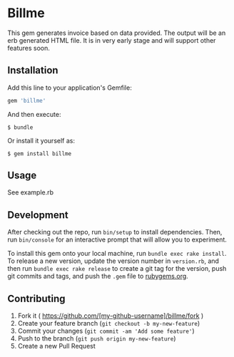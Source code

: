 # Billme


This gem generates invoice based on data provided. The output will be an erb generated HTML file. It is in very early stage and will support other features soon.

## Installation

Add this line to your application's Gemfile:

```ruby
gem 'billme'
```

And then execute:

    $ bundle

Or install it yourself as:

    $ gem install billme

## Usage

See example.rb

## Development

After checking out the repo, run `bin/setup` to install dependencies. Then, run `bin/console` for an interactive prompt that will allow you to experiment.

To install this gem onto your local machine, run `bundle exec rake install`. To release a new version, update the version number in `version.rb`, and then run `bundle exec rake release` to create a git tag for the version, push git commits and tags, and push the `.gem` file to [rubygems.org](https://rubygems.org).

## Contributing

1. Fork it ( https://github.com/[my-github-username]/billme/fork )
2. Create your feature branch (`git checkout -b my-new-feature`)
3. Commit your changes (`git commit -am 'Add some feature'`)
4. Push to the branch (`git push origin my-new-feature`)
5. Create a new Pull Request
